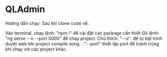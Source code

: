 # QLAdmin
Hướng dẫn chạy: Sau khi clone code về:

Vào terminal, chạy lệnh: "npm i" để cài đặt các package cần thiết
Gõ lệnh: "ng serve --o --port 5000" để chạy project.
Chú thích: "--o": để tự bật trình duyệt web khi project compile xong.
         : "--port" thiết lập port để tránh trùng khi chạy với các project khác.
